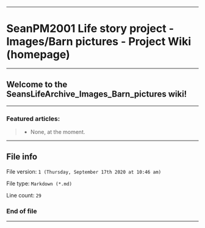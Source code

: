 
***

# SeanPM2001 Life story project - Images/Barn pictures - Project Wiki (homepage)

***

## Welcome to the SeansLifeArchive_Images_Barn_pictures wiki!

***

### Featured articles:

> * None, at the moment.

***

## File info

File version: `1 (Thursday, September 17th 2020 at 10:46 am)`

File type: `Markdown (*.md)`

Line count: `29`

### End of file

***
